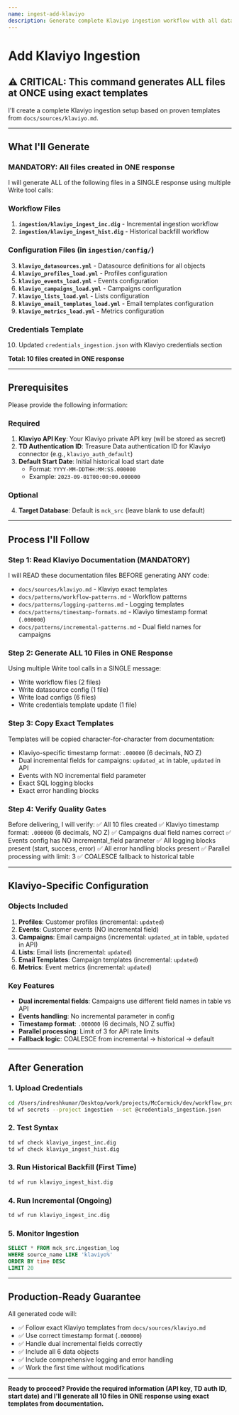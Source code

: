 ```yaml
---
name: ingest-add-klaviyo
description: Generate complete Klaviyo ingestion workflow with all data sources using exact templates
---
```


# Add Klaviyo Ingestion

## ⚠️ CRITICAL: This command generates ALL files at ONCE using exact templates

I'll create a complete Klaviyo ingestion setup based on proven templates from `docs/sources/klaviyo.md`.

---

## What I'll Generate

### MANDATORY: All files created in ONE response

I will generate ALL of the following files in a SINGLE response using multiple Write tool calls:

### Workflow Files
1. **`ingestion/klaviyo_ingest_inc.dig`** - Incremental ingestion workflow
2. **`ingestion/klaviyo_ingest_hist.dig`** - Historical backfill workflow

### Configuration Files (in `ingestion/config/`)
3. **`klaviyo_datasources.yml`** - Datasource definitions for all objects
4. **`klaviyo_profiles_load.yml`** - Profiles configuration
5. **`klaviyo_events_load.yml`** - Events configuration
6. **`klaviyo_campaigns_load.yml`** - Campaigns configuration
7. **`klaviyo_lists_load.yml`** - Lists configuration
8. **`klaviyo_email_templates_load.yml`** - Email templates configuration
9. **`klaviyo_metrics_load.yml`** - Metrics configuration

### Credentials Template
10. Updated `credentials_ingestion.json` with Klaviyo credentials section

**Total: 10 files created in ONE response**

---

## Prerequisites

Please provide the following information:

### Required
1. **Klaviyo API Key**: Your Klaviyo private API key (will be stored as secret)
2. **TD Authentication ID**: Treasure Data authentication ID for Klaviyo connector (e.g., `klaviyo_auth_default`)
3. **Default Start Date**: Initial historical load start date
   - Format: `YYYY-MM-DDTHH:MM:SS.000000`
   - Example: `2023-09-01T00:00:00.000000`

### Optional
4. **Target Database**: Default is `mck_src` (leave blank to use default)

---

## Process I'll Follow

### Step 1: Read Klaviyo Documentation (MANDATORY)
I will READ these documentation files BEFORE generating ANY code:
- `docs/sources/klaviyo.md` - Klaviyo exact templates
- `docs/patterns/workflow-patterns.md` - Workflow patterns
- `docs/patterns/logging-patterns.md` - Logging templates
- `docs/patterns/timestamp-formats.md` - Klaviyo timestamp format (`.000000`)
- `docs/patterns/incremental-patterns.md` - Dual field names for campaigns

### Step 2: Generate ALL 10 Files in ONE Response
Using multiple Write tool calls in a SINGLE message:
- Write workflow files (2 files)
- Write datasource config (1 file)
- Write load configs (6 files)
- Write credentials template update (1 file)

### Step 3: Copy Exact Templates
Templates will be copied character-for-character from documentation:
- Klaviyo-specific timestamp format: `.000000` (6 decimals, NO Z)
- Dual incremental fields for campaigns: `updated_at` in table, `updated` in API
- Events with NO incremental field parameter
- Exact SQL logging blocks
- Exact error handling blocks

### Step 4: Verify Quality Gates
Before delivering, I will verify:
✅ All 10 files created
✅ Klaviyo timestamp format: `.000000` (6 decimals, NO Z)
✅ Campaigns dual field names correct
✅ Events config has NO incremental_field parameter
✅ All logging blocks present (start, success, error)
✅ All error handling blocks present
✅ Parallel processing with limit: 3
✅ COALESCE fallback to historical table

---

## Klaviyo-Specific Configuration

### Objects Included
1. **Profiles**: Customer profiles (incremental: `updated`)
2. **Events**: Customer events (NO incremental field)
3. **Campaigns**: Email campaigns (incremental: `updated_at` in table, `updated` in API)
4. **Lists**: Email lists (incremental: `updated`)
5. **Email Templates**: Campaign templates (incremental: `updated`)
6. **Metrics**: Event metrics (incremental: `updated`)

### Key Features
- **Dual incremental fields**: Campaigns use different field names in table vs API
- **Events handling**: No incremental parameter in config
- **Timestamp format**: `.000000` (6 decimals, NO Z suffix)
- **Parallel processing**: Limit of 3 for API rate limits
- **Fallback logic**: COALESCE from incremental → historical → default

---

## After Generation

### 1. Upload Credentials
```bash
cd /Users/indreshkumar/Desktop/work/projects/McCormick/dev/workflow_projects/ingestion_main/ingestion
td wf secrets --project ingestion --set @credentials_ingestion.json
```

### 2. Test Syntax
```bash
td wf check klaviyo_ingest_inc.dig
td wf check klaviyo_ingest_hist.dig
```

### 3. Run Historical Backfill (First Time)
```bash
td wf run klaviyo_ingest_hist.dig
```

### 4. Run Incremental (Ongoing)
```bash
td wf run klaviyo_ingest_inc.dig
```

### 5. Monitor Ingestion
```sql
SELECT * FROM mck_src.ingestion_log
WHERE source_name LIKE 'klaviyo%'
ORDER BY time DESC
LIMIT 20
```

---

## Production-Ready Guarantee

All generated code will:
- ✅ Follow exact Klaviyo templates from `docs/sources/klaviyo.md`
- ✅ Use correct timestamp format (`.000000`)
- ✅ Handle dual incremental fields correctly
- ✅ Include all 6 data objects
- ✅ Include comprehensive logging and error handling
- ✅ Work the first time without modifications

---

**Ready to proceed? Provide the required information (API key, TD auth ID, start date) and I'll generate all 10 files in ONE response using exact templates from documentation.**
